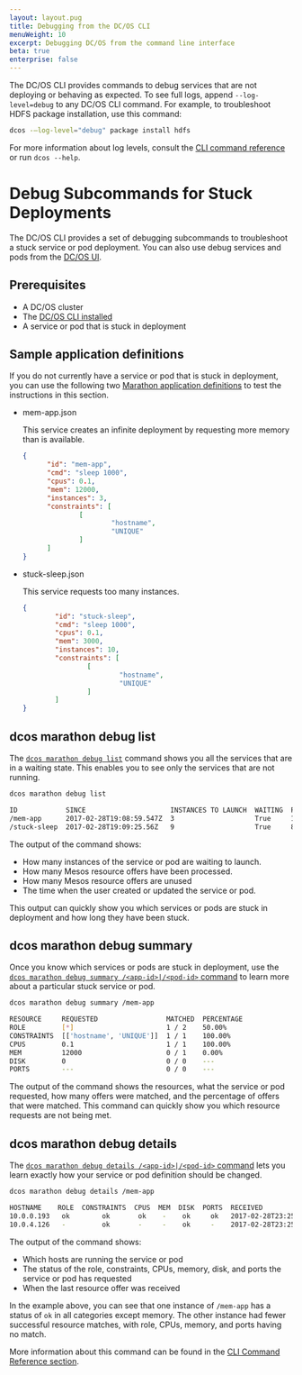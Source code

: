 ```yaml
---
layout: layout.pug
title: Debugging from the DC/OS CLI
menuWeight: 10
excerpt: Debugging DC/OS from the command line interface
beta: true
enterprise: false
---
```


The DC/OS CLI provides commands to debug services that are not deploying or behaving as expected. To see full logs, append `--log-level=debug` to any DC/OS CLI command. For example, to troubleshoot HDFS package installation, use this command:

```bash
dcos -—log-level="debug" package install hdfs
```
For more information about log levels, consult the [CLI command reference](/1.13/cli/command-reference/) or run `dcos --help`.

# Debug Subcommands for Stuck Deployments

The DC/OS CLI provides a set of debugging subcommands to troubleshoot a stuck service or pod deployment. You can also use debug services and pods from the [DC/OS UI](/1.13/monitoring/debugging/gui-debugging/).

## Prerequisites
- A DC/OS cluster
- The [DC/OS CLI installed](/1.13/cli/install/)
- A service or pod that is stuck in deployment

## Sample application definitions
If you do not currently have a service or pod that is stuck in deployment, you can use the following two [Marathon application definitions](/1.13/deploying-services/creating-services/) to test the instructions in this section.

- mem-app.json

  This service creates an infinite deployment by requesting more memory than is available.

  ```json
  {
        "id": "mem-app",
        "cmd": "sleep 1000",
        "cpus": 0.1,
        "mem": 12000,
        "instances": 3,
        "constraints": [
                [
                        "hostname",
                        "UNIQUE"
                ]
        ]
  }
  ```

- stuck-sleep.json

  This service requests too many instances.

  ```json
  {
          "id": "stuck-sleep",
          "cmd": "sleep 1000",
          "cpus": 0.1,
          "mem": 3000,
          "instances": 10,
          "constraints": [
                  [
                          "hostname",
                          "UNIQUE"
                  ]
          ]
  }
  ```

## dcos marathon debug list

The [`dcos marathon debug list`](/1.13/cli/command-reference/dcos-marathon/dcos-marathon-debug-list/) command shows you all the services that are in a waiting state. This enables you to see only the services that are not running.

```bash
dcos marathon debug list

ID            SINCE                     INSTANCES TO LAUNCH  WAITING  PROCESSED OFFERS  UNUSED OFFERS  LAST UNUSED OFFER         LAST USED OFFER           
/mem-app      2017-02-28T19:08:59.547Z  3                    True     13                13             2017-02-28T19:09:35.607Z  ---                       
/stuck-sleep  2017-02-28T19:09:25.56Z   9                    True     8                 7              2017-02-28T19:09:35.608Z  2017-02-28T19:09:25.566Z
```

The output of the command shows:

- How many instances of the service or pod are waiting to launch.
- How many Mesos resource offers have been processed.
- How many Mesos resource offers are unused
- The time when the user created or updated the service or pod.

This output can quickly show you which services or pods are stuck in deployment and how long they have been stuck.

## dcos marathon debug summary

Once you know which services or pods are stuck in deployment, use the [`dcos marathon debug summary /<app-id>|/<pod-id>` command](/1.13/cli/command-reference/dcos-marathon/dcos-marathon-debug-summary/) to learn more about a particular stuck service or pod.

```bash
dcos marathon debug summary /mem-app

RESOURCE     REQUESTED                 MATCHED  PERCENTAGE  
ROLE         [*]                       1 / 2    50.00%      
CONSTRAINTS  [['hostname', 'UNIQUE']]  1 / 1    100.00%     
CPUS         0.1                       1 / 1    100.00%     
MEM          12000                     0 / 1    0.00%       
DISK         0                         0 / 0    ---         
PORTS        ---                       0 / 0    ---  
```

The output of the command shows the resources, what the service or pod requested, how many offers were matched, and the percentage of offers that were matched. This command can quickly show you which resource requests are not being met.


## dcos marathon debug details

The [`dcos marathon debug details /<app-id>|/<pod-id>` command](/1.13/cli/command-reference/dcos-marathon/dcos-marathon-debug-details/) lets you learn exactly how your service or pod definition should be changed.

```bash
dcos marathon debug details /mem-app

HOSTNAME    ROLE  CONSTRAINTS  CPUS  MEM  DISK  PORTS  RECEIVED                  
10.0.0.193   ok        ok       ok    -    ok     ok   2017-02-28T23:25:11.912Z  
10.0.4.126   -         ok       -     -    ok     -    2017-02-28T23:25:11.913Z
```

The output of the command shows:

- Which hosts are running the service or pod
- The status of the role, constraints, CPUs, memory, disk, and ports the service or pod has requested
- When the last resource offer was received

In the example above, you can see that one instance of `/mem-app` has a status of `ok` in all categories except memory. The other instance had fewer successful resource matches, with role, CPUs, memory, and ports having no match.

More information about this command can be found in the [CLI Command Reference section](/1.13/cli/command-reference/dcos-marathon/dcos-marathon-debug-details/).
